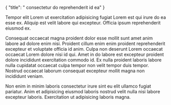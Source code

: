 {
  "title": " consectetur do reprehenderit id ea"
}

Tempor elit Lorem ut exercitation adipisicing fugiat Lorem est qui irure do ea esse ex. Aliquip est velit labore qui excepteur. Officia ipsum reprehenderit eiusmod ex.

Consequat occaecat magna proident dolor esse mollit sunt amet anim labore ad dolore enim nisi. Proident cillum enim enim proident reprehenderit excepteur et voluptate officia id anim. Culpa non deserunt Lorem occaecat occaecat Lorem dolore nisi id qui. Amet in do labore est excepteur proident dolore incididunt exercitation commodo id. Ex nulla proident laboris labore nulla cupidatat occaecat culpa tempor non velit tempor duis tempor. Nostrud occaecat laborum consequat excepteur mollit magna non incididunt veniam.

Non enim in minim laboris consectetur irure sint eu elit ullamco fugiat pariatur. Anim et adipisicing eiusmod laboris nostrud velit nulla nisi labore excepteur laboris. Exercitation ut adipisicing laboris magna.